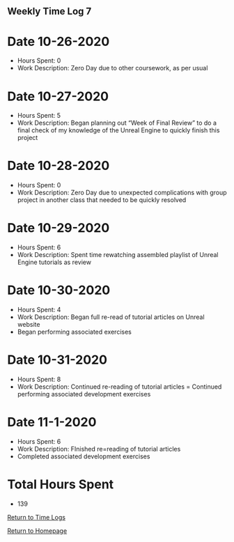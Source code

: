 ## Weekly Time Log 7


# Date 10-26-2020
- Hours Spent: 0
- Work Description: Zero Day due to other coursework, as per usual

# Date 10-27-2020
- Hours Spent: 5
- Work Description: Began planning out “Week of Final Review” to do a final check of my knowledge of the Unreal Engine to quickly finish this project

# Date 10-28-2020
- Hours Spent: 0
- Work Description: Zero Day due to unexpected complications with group project in another class that needed to be quickly resolved

# Date 10-29-2020
- Hours Spent: 6
- Work Description: Spent time rewatching assembled playlist of Unreal Engine tutorials as review

# Date 10-30-2020
- Hours Spent: 4
- Work Description: Began full re-read of tutorial articles on Unreal website 
- Began performing associated exercises


# Date 10-31-2020
- Hours Spent: 8
- Work Description: Continued re-reading of tutorial articles
= Continued performing associated development exercises


# Date 11-1-2020
- Hours Spent: 6
- Work Description: FInished re=reading of tutorial articles
- Completed associated development exercises


# Total Hours Spent
- 139


[Return to Time Logs](https://tkfromthe90s.github.io/TKfromthe90s.github.io-weekly-time-logs/)

[Return to Homepage](https://tkfromthe90s.github.io/)

```
